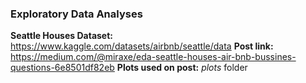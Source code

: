 ### Exploratory Data Analyses 

**Seattle Houses Dataset:** https://www.kaggle.com/datasets/airbnb/seattle/data
**Post link:** https://medium.com/@miraxe/eda-seattle-houses-air-bnb-bussines-questions-6e8501df82eb
**Plots used on post:** _plots_ folder

